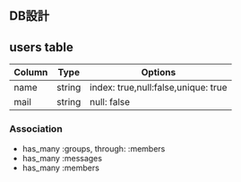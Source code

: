 ## DB設計

## users table

|Column|Type|Options|
|------|----|-------|
|name|string|index: true,null:false,unique: true|
|mail|string|null: false|

### Association
- has_many :groups, through: :members
- has_many :messages
- has_many :members
